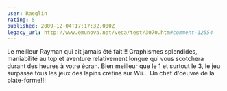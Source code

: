 ```yaml
---
user: Raeglin
rating: 5
published: 2009-12-04T17:17:32.000Z
legacy_url: http://www.emunova.net/veda/test/3070.htm#comment-12554
---
```

Le meilleur Rayman qui ait jamais été fait!!!
Graphismes splendides, maniabilité au top et aventure relativement longue qui vous scotchera durant des heures à votre écran. Bien meilleur que le 1 et surtout le 3, le jeu surpasse tous les jeux des lapins crétins sur Wii...
Un chef d'oeuvre de la plate-forme!!!